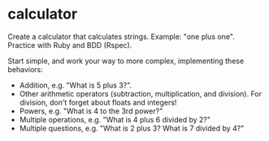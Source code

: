 calculator
==========

Create a calculator that calculates strings.  Example: "one plus one".  Practice with Ruby and BDD (Rspec).

Start simple, and work your way to more complex, implementing these behaviors:

- Addition, e.g. "What is 5 plus 3?".
- Other arithmetic operators (subtraction, multiplication, and division). For division, don't forget about floats and integers!
- Powers, e.g. "What is 4 to the 3rd power?"
- Multiple operations, e.g. "What is 4 plus 6 divided by 2?"
- Multiple questions, e.g. "What is 2 plus 3? What is 7 divided by 4?"
